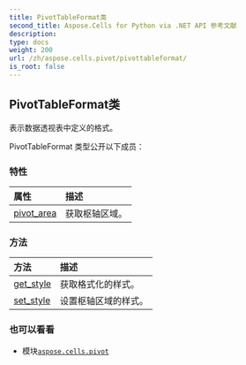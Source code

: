 ```yaml
---
title: PivotTableFormat类
second_title: Aspose.Cells for Python via .NET API 参考文献
description:
type: docs
weight: 200
url: /zh/aspose.cells.pivot/pivottableformat/
is_root: false
---
```

## PivotTableFormat类
表示数据透视表中定义的格式。



PivotTableFormat 类型公开以下成员：

### 特性
|属性|描述|
| :- | :- |
| [pivot_area](/cells/python-net/zh/aspose.cells.pivot/pivottableformat/pivot_area) |获取枢轴区域。|


### 方法
|方法|描述|
| :- | :- |
| [get_style](/cells/python-net/zh/aspose.cells.pivot/pivottableformat/get_style/#) |获取格式化的样式。|
| [set_style](/cells/python-net/zh/aspose.cells.pivot/pivottableformat/set_style/#aspose.cells.Style) |设置枢轴区域的样式。|



### 也可以看看
* 模块[`aspose.cells.pivot`](..)
